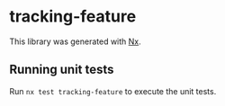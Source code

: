 # tracking-feature

This library was generated with [Nx](https://nx.dev).

## Running unit tests

Run `nx test tracking-feature` to execute the unit tests.
